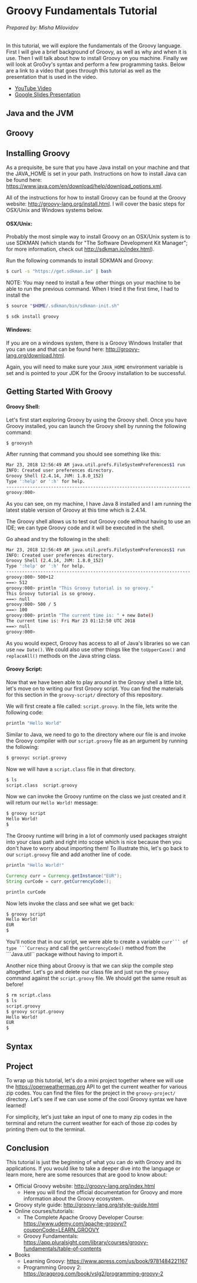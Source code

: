 # Groovy Fundamentals Tutorial
###### Prepared by: Misha Milovidov

In this tutorial, we will explore the fundamentals of the Groovy language. First I will give a brief background of Groovy, as well as why and when it is use. Then I will talk about how to install Groovy on you machine. Finally we will look at Gro0vy's  syntax and perform a few programming tasks. Below are a link to a video that goes through this tutorial as well as the presentation that is used in the video.

* [YouTube Video]()
* [Google Slides Presentation](https://docs.google.com/presentation/d/1j4Hr1s1tiIp_5uhqayRYYyn9ZgHoBjKzS4CUhSkmG_o/edit?usp=sharing) 

## Java and the JVM

## Groovy

## Installing Groovy

As a prequisite, be sure that you have Java install on your machine and that the JAVA_HOME is set in your path. Instructions on how to install Java can be found here: https://www.java.com/en/download/help/download_options.xml.

All of the instructions for how to install Groovy can be found at the Groovy website: http://groovy-lang.org/install.html. I will cover the basic steps for OSX/Unix and Windows systems below.

#### OSX/Unix:

Probably the most simple way to install Groovy on an OSX/Unix system is to use SDKMAN (which stands for "The Software Development Kit Manager"; for more information, check out http://sdkman.io/index.html). 

Run the following commands to install SDKMAN and Groovy:

```bash
$ curl -s "https://get.sdkman.io" | bash
```

NOTE: You may need to install a few other things on your machine to be able to run the previous command. When I tried it the first time, I had to install the 


```bash
$ source "$HOME/.sdkman/bin/sdkman-init.sh"
```

```bash
$ sdk install groovy
```

#### Windows:

If you are on a windows system, there is a Groovy Windows Installer that you can use and that can be found here: http://groovy-lang.org/download.html.

Again, you will need to make sure your ```JAVA_HOME``` environment variable is set and is pointed to your JDK for the Groovy installation to be successful.

## Getting Started With Groovy
#### Groovy Shell:

Let's first start exploring Groovy by using the Groovy shell. Once you have Groovy installed, you can launch the Groovy shell by running the following command:

```bash
$ groovysh
```

After running that command you should see something like this:

```bash
Mar 23, 2018 12:56:49 AM java.util.prefs.FileSystemPreferences$1 run   
INFO: Created user preferences directory.                              
Groovy Shell (2.4.14, JVM: 1.8.0_152)                                  
Type ':help' or ':h' for help.     
---------------------------------------------------------------------- 
groovy:000>
```

As you can see, on my machine, I have Java 8 installed and I am running the latest stable version of Groovy at this time which is 2.4.14.

The Groovy shell allows us to test out Groovy code without having to use an IDE; we can type Groovy code and it will be executed in the shell.

Go ahead and try the following in the shell:

```bash
Mar 23, 2018 12:56:49 AM java.util.prefs.FileSystemPreferences$1 run   
INFO: Created user preferences directory.                              
Groovy Shell (2.4.14, JVM: 1.8.0_152)                                  
Type ':help' or ':h' for help.     
---------------------------------------------------------------------- 
groovy:000> 500+12
===> 512
groovy:000> println "This Groovy tutorial is so groovy."
This Groovy tutorial is so groovy.
===> null
groovy:000> 500 / 5
===> 100
groovy:000> println "The current time is: " + new Date()
The current time is: Fri Mar 23 01:12:50 UTC 2018
===> null
groovy:000> 
```

As you would expect, Groovy has access to all of Java's libraries so we can use ```new Date()```. We could also use other things like the ```toUpperCase()``` and ```replaceAll()``` methods on the Java string class.

#### Groovy Script:

Now that we have been able to play around in the Groovy shell a little bit, let's move on to writing our first Groovy script. You can find the materials for this section in the ```groovy-script/``` directory of this repository.

We will first create a file called: ```script.groovy```. In the file, lets write the following code:

```groovy
println "Hello World"

```

Similar to Java, we need to go to the directory where our file is and invoke the Groovy compiler with our ```script.groovy``` file as an argument by running the following:

```bash
$ groovyc script.groovy
```

Now we will have a ```script.class``` file in that directory.

```bash
$ ls
script.class  script.groovy
```

Now we can invoke the Groovy runtime on the class we just created and it will return our ```Hello World!``` message:

```bash
$ groovy script
Hello World!
$
```

The Groovy runtime will bring in a lot of commonly used packages straight into your class path and right into scope which is nice because then you don't have to worry about importing them! To illustrate this, let's go back to our ```script.groovy``` file and add another line of code.

```groovy
println "Hello World!"

Currency curr = Currency.getInstance("EUR");
String curCode = curr.getCurrencyCode();

println curCode
```

Now lets invoke the class and see what we get back:

```bash
$ groovy script
Hello World!         
EUR    
$
```

You'll notice that in our script, we were able to create a variable ``curr``` of type ```Currency`` and call the ```getCurrencyCode()``` method from the ```Java.util`` package without having to import it.

Another nice thing about Groovy is that we can skip the compile step altogether. Let's go and delete our class file and just run the ```groovy``` command against the ```script.groovy``` file. We should get the same result as before!

```bash
$ rm script.class
$ ls
script.groovy
$ groovy script.groovy
Hello World!         
EUR  
$
```

## Syntax

## Project

To wrap up this tutorial, let's do a mini project together where we will use the https://openweathermap.org API to get the current weather for various zip codes. You can find the files for the project in the ```groovy-project/``` directory. Let's see if we can use some of the cool Groovy syntax we have learned!

For simplicity, let's just take an input of one to many zip codes in the terminal and return the current weather for each of those zip codes by printing them out to the terminal.

## Conclusion

This tutorial is just the beginning of what you can do with Groovy and its applications. If you would like to take a deeper dive into the language or learn more, here are some resources that are good to know about:

* Official Groovy website: http://groovy-lang.org/index.html
    * Here you will find the official documentation for Groovy and more information about the Groovy ecosystem.
* Groovy style guide: http://groovy-lang.org/style-guide.html
* Online courses/tutorials:
    * The Complete Apache Groovy Developer Course: https://www.udemy.com/apache-groovy/?couponCode=LEARN_GROOVY
    * Groovy Fundamentals: https://app.pluralsight.com/library/courses/groovy-fundamentals/table-of-contents
* Books
    * Learning Groovy: https://www.apress.com/us/book/9781484221167
    * Programming Groovy 2: https://pragprog.com/book/vslg2/programming-groovy-2